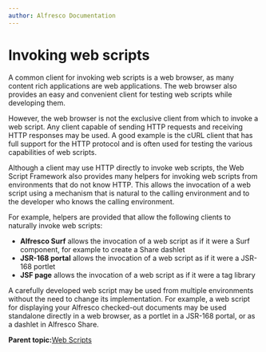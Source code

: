 ```yaml
---
author: Alfresco Documentation
---
```


# Invoking web scripts

A common client for invoking web scripts is a web browser, as many content rich applications are web applications. The web browser also provides an easy and convenient client for testing web scripts while developing them.

However, the web browser is not the exclusive client from which to invoke a web script. Any client capable of sending HTTP requests and receiving HTTP responses may be used. A good example is the cURL client that has full support for the HTTP protocol and is often used for testing the various capabilities of web scripts.

Although a client may use HTTP directly to invoke web scripts, the Web Script Framework also provides many helpers for invoking web scripts from environments that do not know HTTP. This allows the invocation of a web script using a mechanism that is natural to the calling environment and to the developer who knows the calling environment.

For example, helpers are provided that allow the following clients to naturally invoke web scripts:

-   **Alfresco Surf** allows the invocation of a web script as if it were a Surf component, for example to create a Share dashlet
-   **JSR-168 portal** allows the invocation of a web script as if it were a JSR-168 portlet
-   **JSF page** allows the invocation of a web script as if it were a tag library

A carefully developed web script may be used from multiple environments without the need to change its implementation. For example, a web script for displaying your Alfresco checked-out documents may be used standalone directly in a web browser, as a portlet in a JSR-168 portal, or as a dashlet in Alfresco Share.

**Parent topic:**[Web Scripts](../concepts/ws-architecture.md)


